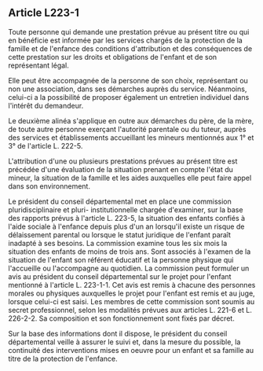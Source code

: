 ## Article L223-1

Toute personne qui demande une prestation prévue au présent titre ou qui en bénéficie est informée par les
services chargés de la protection de la famille et de l'enfance des conditions d'attribution et des conséquences
de cette prestation sur les droits et obligations de l'enfant et de son représentant légal.

Elle peut être accompagnée de la personne de son choix, représentant ou non une association, dans ses
démarches auprès du service. Néanmoins, celui-ci a la possibilité de proposer également un entretien
individuel dans l'intérêt du demandeur.

Le deuxième alinéa s'applique en outre aux démarches du père, de la mère, de toute autre personne exerçant
l'autorité parentale ou du tuteur, auprès des services et établissements accueillant les mineurs mentionnés aux
1° et 3° de l'article L. 222-5.

L'attribution d'une ou plusieurs prestations prévues au présent titre est précédée d'une évaluation de la
situation prenant en compte l'état du mineur, la situation de la famille et les aides auxquelles elle peut faire
appel dans son environnement.

Le président du conseil départemental met en place une commission pluridisciplinaire et pluri-
institutionnelle chargée d'examiner, sur la base des rapports prévus à l'article L. 223-5, la situation des
enfants confiés à l'aide sociale à l'enfance depuis plus d'un an lorsqu'il existe un risque de délaissement
parental ou lorsque le statut juridique de l'enfant paraît inadapté à ses besoins. La commission examine tous
les six mois la situation des enfants de moins de trois ans. Sont associés à l'examen de la situation de l'enfant
son référent éducatif et la personne physique qui l'accueille ou l'accompagne au quotidien. La commission
peut formuler un avis au président du conseil départemental sur le projet pour l'enfant mentionné à l'article
L. 223-1-1. Cet avis est remis à chacune des personnes morales ou physiques auxquelles le projet pour
l'enfant est remis et au juge, lorsque celui-ci est saisi. Les membres de cette commission sont soumis au
secret professionnel, selon les modalités prévues aux articles L. 221-6 et L. 226-2-2. Sa composition et son
fonctionnement sont fixés par décret.

Sur la base des informations dont il dispose, le président du conseil départemental veille à assurer le suivi et,
dans la mesure du possible, la continuité des interventions mises en oeuvre pour un enfant et sa famille au
titre de la protection de l'enfance.

